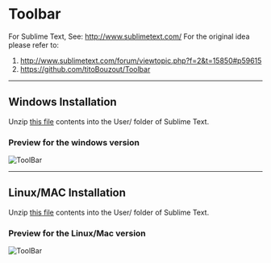 # Toolbar

For Sublime Text, See: http://www.sublimetext.com/
For the original idea please refer to:

1. http://www.sublimetext.com/forum/viewtopic.php?f=2&t=15850#p59615
1. https://github.com/titoBouzout/Toolbar



___
## Windows Installation

Unzip [this file](https://github.com/evandrocoan/SublimeTextToolBar/archive/windows.zip) contents into the User/ folder of Sublime Text.


### Preview for the windows version

![ToolBar](http://i.imgur.com/hnek3r0.png)



___
## Linux/MAC Installation

Unzip [this file](https://github.com/evandrocoan/SublimeTextToolBar/archive/master.zip) contents into the User/ folder of Sublime Text.


### Preview for the Linux/Mac version

![ToolBar](http://i.imgur.com/pAYIzb9.png)





